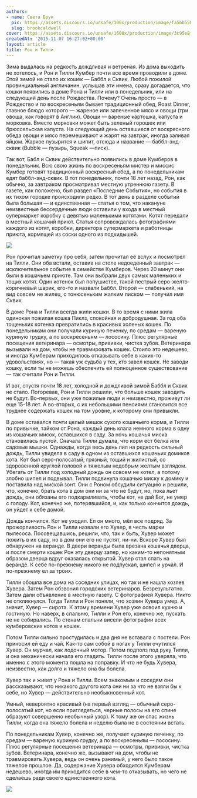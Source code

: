 ```yaml
---
authors:
- name: Света Брук
  pic: https://assets.discours.io/unsafe/100x/production/image/fa5bb550-90d8-11e8-a560-8fb4ec62d69b.jpeg
  slug: brookcaldwell
cover: https://assets.discours.io/unsafe/1600x/production/image/3c95e8f0-90e8-11e8-b664-798ed379bf02.jpeg
createdAt: '2015-11-07 16:27:02+00:00'
layout: article
title: Рон и Тилли
---
```


Зима выдалась на редкость дождливая и ветреная. Из дома выходить не хотелось, и Рон и Тилли Кумбер почти все время проводили в доме. Этой зимой не стало их кошек — Баббл и Сквик. Любой пожилой провинциальный англичанин, услышав эти имена, сразу догадается, что кошки появились в доме Рона и Тилли или в понедельник, или на следующий день после Рождества. Почему? Очень просто — в Рождество и по воскресеньям бывает традиционный обед, Roast Dinner, главное блюдо которого — жареное или запеченное мясо и овощи (три овоща, как говорят в Англии). Овощи — вареные картошка, капуста и морковка. Вместо морковки может быть зеленый горошек или брюссельская капуста. На следующий день оставшиеся от воскресного обеда овощи и мясо перемешивают и жарят на завтрак, иногда заливая яйцом. Жаркое пузырится и шипит, отсюда и название — баббл-энд-сквик (Bubble — пузырь, Squeak —писк).

Так вот, Бабл и Сквик действительно появились в доме Кумберов в понедельник. Всю свою жизнь по воскресеньям мистер и миссис Кумбер готовят традиционный воскресный обед, а по понедельникам едят баббл-энд-сквик. В тот понедельник, почти 18 лет назад, Рон, как обычно, за завтраком просматривал местную утреннюю газету. В газете, как положено, был раздел «Последние События», но события в их тихом городке происходили редко. В тот день в разделе событий была большая — и единственная — статья о том, что накануне неизвестные бессердечные люди оставили у входа в местный супермаркет коробку с девятью маленькими котятами. Котят передали в местный кошачий приют. Статья сопровождалась фотографиями каждого из котят, коробки, директора супермаркета и работницы приюта, кормящей из соски одного из подкидышей.

![](https://assets.discours.io/unsafe/900x/production/image/eba23800-a54a-11e8-bfc7-9b5979ddfe3f.jpeg)

Рон прочитал заметку про себя, затем прочитал её вслух и посмотрел на Тилли. Они оба встали, оставив на столе недоеденный завтрак — исключительное событие в семействе Кумберов. Через 20 минут они были в кошачьем приюте. Там они выбрали двух самых маленьких и тощих котят. Один котенок был попушистее, такой пестрый серо-желто-коричневый шарик, его-то и назвали Баббл. Второй — слабенький, на вид совсем не жилец, с тонюсеньким жалким писком — получил имя Сквик.

В доме Рона и Тилли всегда жили кошки. В то время с ними жила одинокая пожилая кошка Пиклз, спокойная и добродушная. За год оба тощеньких котенка превратились в красивых холеных кошек. По понедельникам они получали куриную печенку, по средам — вареную куриную грудку, а по воскресеньям — лососину. Плюс регулярные посещения ветеринара — осмотры, прививки, чистка зубов. Ветеринара вызывали на дом, чтобы не травмировать кошек. Стоило это недешево, и иногда Кумберам приходилось отказывать себе в каких-то удовольствиях, но — такая уж судьба у тех, кто завел кошек. Не заводи кошку, если ты не можешь обеспечить ей полноценное существование — так считали Рон и Тилли.

И вот, спустя почти 18 лет, холодной и дождливой зимой Баббл и Сквик не стало. Погоревав, Рон и Тилли решили, что больше кошек заводить не будут. Во-первых, они уже пожилые люди и неизвестно, проживут ли еще 15-18 лет. А во-вторых, с их небольшими пенсиями становится все труднее содержать кошек на том уровне, к которому они привыкли.

В доме оставался почти целый мешок сухого кошачьего корма, и Тилли по привычке, тайком от Рона, каждый день клала немного корма в одну из кошачьих мисок, оставшихся в саду. За ночь кошачья миска становилась пустой. Сначала Тилли думала, что корм ест белка или садовые мышки. Однажды, когда весь день лил на редкость сильный дождь, Тилли увидела в саду в одном из оставшихся кошачьих домиков кота. Кот был серо-полосатый, грязный, тощий и жилистый, со здоровенной круглой головой и тяжелым недобрым желтым взглядом. Убегать от Тилли под холодный дождь он совсем не хотел, а потому злобно шипел и подвывал. Тилли подвинула кошачью миску к домику и поставила над миской зонт. Они с Роном обсудили ситуацию и решили, что, конечно, брать кота в дом они ни за что не будут, но, пока льет дождь, они обязаны его подкармливать, чтобы кот, не дай Бог, не умер с голоду. Кот, конечно же, потерявшийся, и, как только кончится дождь, он уйдет к себе домой.

Дождь кончился. Кот не уходил. Ел он много, мёл все подряд. За прожорливость Рон и Тилли назвали его Хувер, в честь марки пылесоса. Посовещавшись, решили, что, так и быть, Хувер может пожить в их саду, но в дом они его не пустят, ни-ни. Вскоре Хувер был обнаружен на веранде. В двери веранды была врезана кошачья дверца, и после смерти кошек Рон эту дверцу запер, но каким-то непонятным образом дверца вдруг оказалась открытой. Хувер стал спать на веранде. К себе по-прежнему никого не подпускал, шипел и урчал. И по-прежнему ел за троих.

Тилли обошла все дома на соседних улицах, но так и не нашла хозяев Хувера. Затем Рон обзвонил городских ветеринаров. Безрезультатно. Затем дали объявление в местную газету. С фотографией Хувера. Никто не откликнулся. Тогда Тилли и Рон поняли, что хозяин Хувера умер. А, значит, Хувер — сирота. К этому времени Хувер уже освоил кухню и гостиную. Но наверх, в спальню, Тилли и Рон его, конечно же, пускать не не собирались. По стенам спальни висели фотографии всех кумберовских котов и кошек.

Потом Тилли сильно простудилась и два дня не вставала с постели. Рон приносил ей еду и чай. Как-то сам собой в ногах у Тилли очутился Хувер. Он мурчал, как лодочный мотор. Потом подполз под руку Тилли, и она механически начала его гладить. Тилли после этого уверяла, что именно с этого момента пошла на поправку. И что не будь Хувера, неизвестно, как долго и тяжело она бы болела.

Хувер так и живет у Рона и Тилли. Всем знакомым и соседям они рассказывают, что никакого другого кота они ни за что не взяли бы к себе, но Хувер — действительно необыкновенный кот.

Умный, невероятно красивый (на первый взгляд — обычный серо-полосатый кот, но если приглядеться, черные полосы на его спине образуют совершенно необычный узор). К тому же он спас жизнь Тилли, когда она тяжело болела и неделю была не в состоянии встать.

По понедельникам Хувер, конечно же, получает куриную печенку, по средам — вареную куриную грудку, а по воскресеньям — лососину. Плюс регулярные посещения ветеринара — осмотры, прививки, чистка зубов. Ветеринара, конечно же, вызывают на дом, чтобы не травмировать Хувера, ведь он очень ранимый, у него было такое тяжелое прошлое. Да, содержание Хувера обходится Кумберам недешево, иногда им приходится себе в чем-то отказывать, но чего не сделаешь ради своего единственного кота.

![](https://assets.discours.io/unsafe/900x/production/image/ebecd590-a54a-11e8-bfc7-9b5979ddfe3f.jpeg)